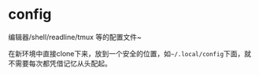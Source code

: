 # config
编辑器/shell/readline/tmux 等的配置文件~
    
在新环境中直接clone下来，放到一个安全的位置，如`~/.local/config`下面，就不需要每次都凭借记忆从头配起。

